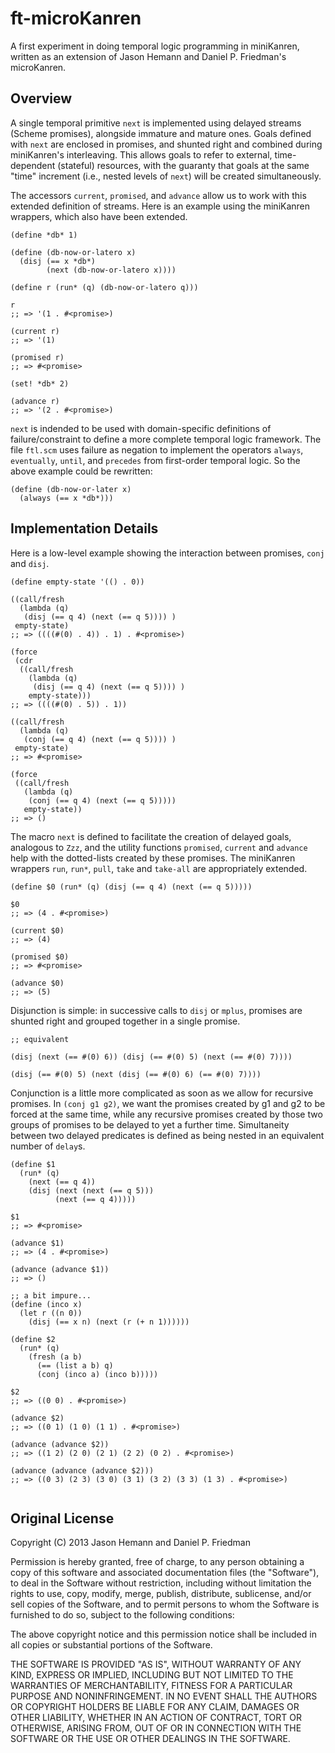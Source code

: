 # ft-microKanren

A first experiment in doing temporal logic programming in miniKanren, written as an extension of Jason Hemann and Daniel P. Friedman's microKanren.

## Overview

A single temporal primitive `next` is implemented using delayed streams (Scheme promises), alongside immature and mature ones. Goals defined with `next` are enclosed in promises, and shunted right and combined during miniKanren's interleaving. This allows goals to refer to external, time-dependent (stateful) resources, with the guaranty that goals at the same "time" increment (i.e., nested levels of `next`) will be created simultaneously.

The accessors `current`, `promised`, and `advance` allow us to work with this extended definition of streams. Here is an example using the miniKanren wrappers, which also have been extended.

```
(define *db* 1)

(define (db-now-or-latero x)
  (disj (== x *db*)
        (next (db-now-or-latero x))))

(define r (run* (q) (db-now-or-latero q)))

r
;; => '(1 . #<promise>)

(current r)
;; => '(1)

(promised r)
;; => #<promise>

(set! *db* 2)

(advance r)
;; => '(2 . #<promise>)
```

`next` is indended to be used with domain-specific definitions of failure/constraint to define a more complete temporal logic framework. The file `ftl.scm` uses failure as negation to implement the operators `always`, `eventually`, `until`, and `precedes` from first-order temporal logic. So the above example could be rewritten:

```
(define (db-now-or-later x)
  (always (== x *db*)))
```

## Implementation Details

Here is a low-level example showing the interaction between promises, `conj` and `disj`.

```
(define empty-state '(() . 0))

((call/fresh
  (lambda (q)
   (disj (== q 4) (next (== q 5)))) )
 empty-state)
;; => ((((#(0) . 4)) . 1) . #<promise>)

(force
 (cdr
  ((call/fresh
    (lambda (q)
     (disj (== q 4) (next (== q 5)))) )
    empty-state)))
;; => ((((#(0) . 5)) . 1))      	

((call/fresh
  (lambda (q)
   (conj (== q 4) (next (== q 5)))) )
 empty-state)
;; => #<promise>

(force
 ((call/fresh
   (lambda (q)
    (conj (== q 4) (next (== q 5)))))
   empty-state))
;; => ()
```

The macro `next` is defined to facilitate the creation of delayed goals, analogous to `Zzz`, and the utility functions `promised`,  `current` and `advance` help with the dotted-lists created by these promises. The miniKanren wrappers `run`, `run*`, `pull`, `take` and `take-all` are appropriately extended.

```
(define $0 (run* (q) (disj (== q 4) (next (== q 5)))))

$0
;; => (4 . #<promise>)

(current $0)
;; => (4)

(promised $0)
;; => #<promise>

(advance $0)
;; => (5)
```

Disjunction is simple: in successive calls to `disj` or `mplus`, promises are shunted right and grouped together in a single promise.

```
;; equivalent

(disj (next (== #(0) 6)) (disj (== #(0) 5) (next (== #(0) 7))))

(disj (== #(0) 5) (next (disj (== #(0) 6) (== #(0) 7))))
```

Conjunction is a little more complicated as soon as we allow for recursive promises. In `(conj g1 g2)`, we want the promises created by g1 and g2 to be forced at the same time, while any recursive promises created by those two groups of promises to be delayed to yet a further time. Simultaneity between two delayed predicates is defined as being nested in an equivalent number of `delay`s.

```
(define $1
  (run* (q)
    (next (== q 4))
    (disj (next (next (== q 5)))
          (next (== q 4)))))

$1
;; => #<promise>

(advance $1)
;; => (4 . #<promise>)

(advance (advance $1))
;; => ()

;; a bit impure...
(define (inco x)
  (let r ((n 0))
    (disj (== x n) (next (r (+ n 1))))))

(define $2
  (run* (q)
    (fresh (a b)
      (== (list a b) q)
      (conj (inco a) (inco b)))))

$2
;; => ((0 0) . #<promise>)

(advance $2)
;; => ((0 1) (1 0) (1 1) . #<promise>)

(advance (advance $2))
;; => ((1 2) (2 0) (2 1) (2 2) (0 2) . #<promise>)

(advance (advance (advance $2)))
;; => ((0 3) (2 3) (3 0) (3 1) (3 2) (3 3) (1 3) . #<promise>)
    
```



## Original License

Copyright (C) 2013 Jason Hemann and Daniel P. Friedman

Permission is hereby granted, free of charge, to any person obtaining a copy of this software and associated documentation files (the "Software"), to deal in the Software without restriction, including without limitation the rights to use, copy, modify, merge, publish, distribute, sublicense, and/or sell copies of the Software, and to permit persons to whom the Software is furnished to do so, subject to the following conditions:

The above copyright notice and this permission notice shall be included in all copies or substantial portions of the Software.

THE SOFTWARE IS PROVIDED "AS IS", WITHOUT WARRANTY OF ANY KIND, EXPRESS OR IMPLIED, INCLUDING BUT NOT LIMITED TO THE WARRANTIES OF MERCHANTABILITY, FITNESS FOR A PARTICULAR PURPOSE AND NONINFRINGEMENT. IN NO EVENT SHALL THE AUTHORS OR COPYRIGHT HOLDERS BE LIABLE FOR ANY CLAIM, DAMAGES OR OTHER LIABILITY, WHETHER IN AN ACTION OF CONTRACT, TORT OR OTHERWISE, ARISING FROM, OUT OF OR IN CONNECTION WITH THE SOFTWARE OR THE USE OR OTHER DEALINGS IN THE SOFTWARE.



